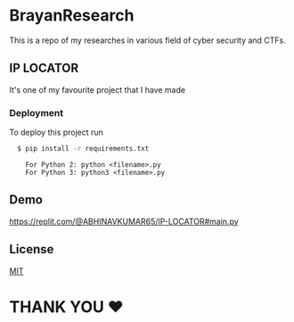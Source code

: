 
# BrayanResearch

This is a repo of my researches in various field of cyber security and CTFs.

## IP LOCATOR

It's one of my favourite project that I have made



### Deployment

To deploy this project run

```bash
  $ pip install -r requirements.txt
```
```shell
    For Python 2: python <filename>.py
    For Python 3: python3 <filename>.py
```

## Demo

https://replit.com/@ABHINAVKUMAR65/IP-LOCATOR#main.py




## License

[MIT](https://choosealicense.com/licenses/mit/)


<!-- hi -->
<!-- my secret -->
<!-- username : brayan234 -->

# THANK YOU ❤️
